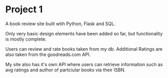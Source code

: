 # Project 1

A book review site built wtih Python, Flask and SQL.

Only very basic design elements have been added so far, but functionality is mostly complete.

Users can review and rate books taken from my db. Additional Ratings are also taken from the  goodreads.com API.

My site also has it's own API where users can retrieve information such as avg ratings and author of partciular books via their ISBN.
